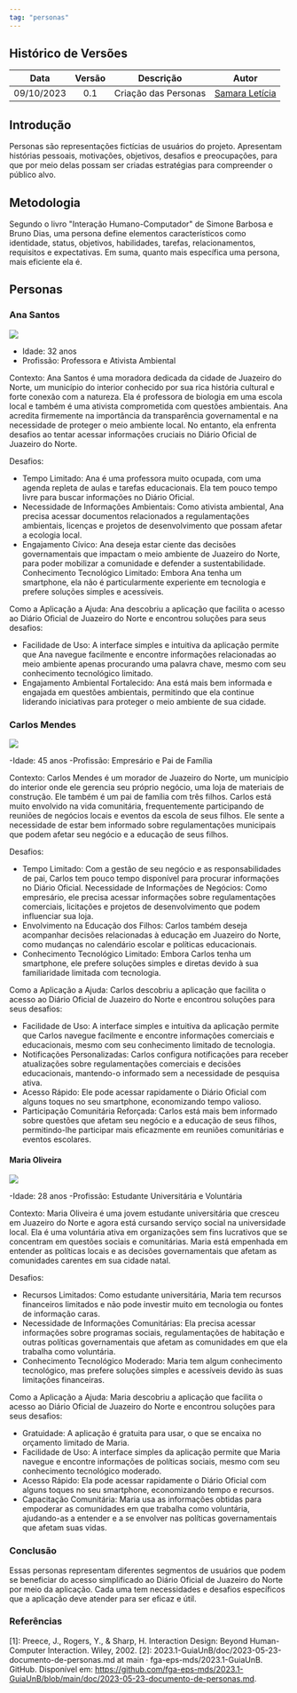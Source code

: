 ```yaml
---
tag: "personas"
---
```


## Histórico de Versões


| Data       | Versão | Descrição                      | Autor             |
| :--------: | :----: | :----------:                   | :---------------: |
| 09/10/2023 |  0.1   | Criação das Personas | [Samara Letícia](https://github.com/samarawwleticia)|

## Introdução

Personas são representações fictícias de usuários do projeto. Apresentam histórias pessoais, motivações, objetivos, desafios e preocupações, para que por meio delas possam ser criadas estratégias para compreender o público alvo.

## Metodologia

Segundo o livro "Interação Humano-Computador" de Simone Barbosa e Bruno Dias, uma persona define elementos característicos como identidade, status, objetivos, habilidades, tarefas, relacionamentos, requisitos e expectativas. Em suma, quanto mais específica uma persona, mais eficiente ela é.

## Personas

### Ana Santos

![](../assets/anasantos.jpg)

- Idade: 32 anos
- Profissão: Professora e Ativista Ambiental


Contexto:
Ana Santos é uma moradora dedicada da cidade de Juazeiro do Norte, um município do interior conhecido por sua rica história cultural e forte conexão com a natureza. Ela é professora de biologia em uma escola local e também é uma ativista comprometida com questões ambientais. Ana acredita firmemente na importância da transparência governamental e na necessidade de proteger o meio ambiente local. No entanto, ela enfrenta desafios ao tentar acessar informações cruciais no Diário Oficial de Juazeiro do Norte.

Desafios:
- Tempo Limitado: Ana é uma professora muito ocupada, com uma agenda repleta de aulas e tarefas educacionais. Ela tem pouco tempo livre para buscar informações no Diário Oficial.
- Necessidade de Informações Ambientais: Como ativista ambiental, Ana precisa acessar documentos relacionados a regulamentações ambientais, licenças e projetos de desenvolvimento que possam afetar a ecologia local.
- Engajamento Cívico: Ana deseja estar ciente das decisões governamentais que impactam o meio ambiente de Juazeiro do Norte, para poder mobilizar a comunidade e defender a sustentabilidade.
Conhecimento Tecnológico Limitado: Embora Ana tenha um smartphone, ela não é particularmente experiente em tecnologia e prefere soluções simples e acessíveis.

Como a Aplicação a Ajuda:
Ana descobriu a aplicação que facilita o acesso ao Diário Oficial de Juazeiro do Norte e encontrou soluções para seus desafios:
- Facilidade de Uso: A interface simples e intuitiva da aplicação permite que Ana navegue facilmente e encontre informações relacionadas ao meio ambiente apenas procurando uma palavra chave, mesmo com seu conhecimento tecnológico limitado.
- Engajamento Ambiental Fortalecido: Ana está mais bem informada e engajada em questões ambientais, permitindo que ela continue liderando iniciativas para proteger o meio ambiente de sua cidade.

### Carlos Mendes

![](../assets/carlosmendes.jpg)


-Idade: 45 anos
-Profissão: Empresário e Pai de Família


Contexto:
Carlos Mendes é um morador de Juazeiro do Norte, um município do interior onde ele gerencia seu próprio negócio, uma loja de materiais de construção. Ele também é um pai de família com três filhos. Carlos está muito envolvido na vida comunitária, frequentemente participando de reuniões de negócios locais e eventos da escola de seus filhos. Ele sente a necessidade de estar bem informado sobre regulamentações municipais que podem afetar seu negócio e a educação de seus filhos.

Desafios:
- Tempo Limitado: Com a gestão de seu negócio e as responsabilidades de pai, Carlos tem pouco tempo disponível para procurar informações no Diário Oficial.
Necessidade de Informações de Negócios: Como empresário, ele precisa acessar informações sobre regulamentações comerciais, licitações e projetos de desenvolvimento que podem influenciar sua loja.
- Envolvimento na Educação dos Filhos: Carlos também deseja acompanhar decisões relacionadas à educação em Juazeiro do Norte, como mudanças no calendário escolar e políticas educacionais.
- Conhecimento Tecnológico Limitado: Embora Carlos tenha um smartphone, ele prefere soluções simples e diretas devido à sua familiaridade limitada com tecnologia.

Como a Aplicação a Ajuda:
Carlos descobriu a aplicação que facilita o acesso ao Diário Oficial de Juazeiro do Norte e encontrou soluções para seus desafios:
- Facilidade de Uso: A interface simples e intuitiva da aplicação permite que Carlos navegue facilmente e encontre informações comerciais e educacionais, mesmo com seu conhecimento limitado de tecnologia.
- Notificações Personalizadas: Carlos configura notificações para receber atualizações sobre regulamentações comerciais e decisões educacionais, mantendo-o informado sem a necessidade de pesquisa ativa.
- Acesso Rápido: Ele pode acessar rapidamente o Diário Oficial com alguns toques no seu smartphone, economizando tempo valioso.
- Participação Comunitária Reforçada: Carlos está mais bem informado sobre questões que afetam seu negócio e a educação de seus filhos, permitindo-lhe participar mais eficazmente em reuniões comunitárias e eventos escolares.

#### Maria Oliveira

![](../assets/mariaoliveira.jpg)


-Idade: 28 anos
-Profissão: Estudante Universitária e Voluntária


Contexto:
Maria Oliveira é uma jovem estudante universitária que cresceu em Juazeiro do Norte e agora está cursando serviço social na universidade local. Ela é uma voluntária ativa em organizações sem fins lucrativos que se concentram em questões sociais e comunitárias. Maria está empenhada em entender as políticas locais e as decisões governamentais que afetam as comunidades carentes em sua cidade natal.

Desafios:
- Recursos Limitados: Como estudante universitária, Maria tem recursos financeiros limitados e não pode investir muito em tecnologia ou fontes de informação caras.
- Necessidade de Informações Comunitárias: Ela precisa acessar informações sobre programas sociais, regulamentações de habitação e outras políticas governamentais que afetam as comunidades em que ela trabalha como voluntária.
- Conhecimento Tecnológico Moderado: Maria tem algum conhecimento tecnológico, mas prefere soluções simples e acessíveis devido às suas limitações financeiras.

Como a Aplicação a Ajuda:
Maria descobriu a aplicação que facilita o acesso ao Diário Oficial de Juazeiro do Norte e encontrou soluções para seus desafios:
- Gratuidade: A aplicação é gratuita para usar, o que se encaixa no orçamento limitado de Maria.
- Facilidade de Uso: A interface simples da aplicação permite que Maria navegue e encontre informações de políticas sociais, mesmo com seu conhecimento tecnológico moderado.
- Acesso Rápido: Ela pode acessar rapidamente o Diário Oficial com alguns toques no seu smartphone, economizando tempo e recursos.
- Capacitação Comunitária: Maria usa as informações obtidas para empoderar as comunidades em que trabalha como voluntária, ajudando-as a entender e a se envolver nas políticas governamentais que afetam suas vidas.

### Conclusão

Essas personas representam diferentes segmentos de usuários que podem se beneficiar do acesso simplificado ao Diário Oficial de Juazeiro do Norte por meio da aplicação. Cada uma tem necessidades e desafios específicos que a aplicação deve atender para ser eficaz e útil.

### Referências

[1]: Preece, J., Rogers, Y., & Sharp, H. Interaction Design: Beyond Human-Computer Interaction. Wiley, 2002.
[2]: 2023.1-GuiaUnB/doc/2023-05-23-documento-de-personas.md at main · fga-eps-mds/2023.1-GuiaUnB. GitHub. Disponível em: <https://github.com/fga-eps-mds/2023.1-GuiaUnB/blob/main/doc/2023-05-23-documento-de-personas.md>.


